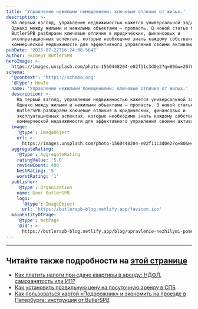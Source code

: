 ```yaml
---
title: 'Управление нежилыми помещениями: ключевые отличия от жилых.'
description: >-
  На первый взгляд, управление недвижимостью кажется универсальной задачей.
  Однако между жилыми и нежилыми объектами — пропасть. В новой статье блога
  ButlerSPB разбираем ключевые отличия в юридических, финансовых и
  эксплуатационных аспектах, которые необходимо знать каждому собственнику
  коммерческой недвижимости для эффективного управления своими активами.
pubDate: '2025-07-22T16:24:08.564Z'
author: Эксперт ButlerSPB
heroImage: >-
  https://images.unsplash.com/photo-1560448204-e02f11c3d0e2?q=80&w=2070&auto=format&fit=crop
schema:
  '@context': 'https://schema.org'
  '@type': HowTo
  name: 'Управление нежилыми помещениями: ключевые отличия от жилых.'
  description: >-
    На первый взгляд, управление недвижимостью кажется универсальной задачей.
    Однако между жилыми и нежилыми объектами — пропасть. В новой статье блога
    ButlerSPB разбираем ключевые отличия в юридических, финансовых и
    эксплуатационных аспектах, которые необходимо знать каждому собственнику
    коммерческой недвижимости для эффективного управления своими активами.
  image:
    '@type': ImageObject
    url: >-
      https://images.unsplash.com/photo-1560448204-e02f11c3d0e2?q=80&w=2070&auto=format&fit=crop
  aggregateRating:
    '@type': AggregateRating
    ratingValue: '5.0'
    reviewCount: 408
    bestRating: '5'
    worstRating: '1'
  publisher:
    '@type': Organization
    name: Блог ButlerSPB
    logo:
      '@type': ImageObject
      url: 'https://butlerspb-blog.netlify.app/favicon.ico'
  mainEntityOfPage:
    '@type': WebPage
    '@id': >-
      https://butlerspb-blog.netlify.app/blog/upravlenie-nezhilymi-pomescheniyami-klyuchevye-otlichiya-ot-zhilyh/
---
```




---

## Читайте также подробности на <a href="https://butlerspb.ru/rent" target="_blank" rel="nofollow">этой странице</a>

*   [Как платить налоги при сдаче квартиры в аренду: НДФЛ, самозанятость или ИП?](/blog/vybor-sistemy-nalogooblozheniya-pri-sdache-kvartiry-v-arendu/)
*   [Как установить правильную цену на посуточную аренду в СПБ](/blog/kak-ustanovit-pravilnuyu-cenu-na-posutochnuyu-arendu-v-spb/)
*   [Как пользоваться картой «Подорожник» и экономить на проезде в Петербурге: инструкция от ButlerSPB](/blog/kak-polzovatsya-kartoy-podorozhnik-i-ekonomit-na-proezde/)
